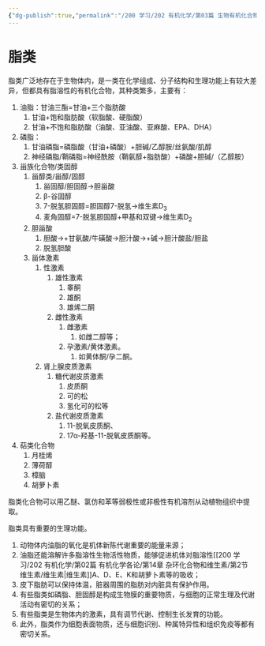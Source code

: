 ```yaml
---
{"dg-publish":true,"permalink":"/200 学习/202 有机化学/第03篇 生物有机化合物/第15章 脂类/第0节 脂类/脂类/","title":"脂类","created":"2024-02-01T19:54:15.431+08:00","updated":"2024-02-02T13:48:25.318+08:00"}
---
```


# 脂类
脂类广泛地存在于生物体内，是一类在化学组成、分子结构和生理功能上有较大差异，但都具有脂溶性的有机化合物，其种类繁多，主要有：
1. 油脂：甘油三酯=甘油+三个脂肪酸
	1. 甘油+饱和脂肪酸（软脂酸、硬脂酸）
	2. 甘油+不饱和脂肪酸（油酸、亚油酸、亚麻酸、EPA、DHA）
2. 磷脂：
	1. 甘油磷脂=磷脂酸（甘油+磷酸）+胆碱/乙醇胺/丝氨酸/肌醇
	2. 神经磷脂/鞘磷脂=神经酰胺（鞘氨醇+脂肪酸）+磷酸+胆碱/（乙醇胺）
3. 甾族化合物/类固醇
	1. 甾醇类/甾醇/固醇
		1. 甾固醇/胆固醇→胆甾酸
		2. β-谷固醇
		3. 7-脱氢胆固醇=胆固醇7-脱氢→维生素D<sub>3</sub>
		4. 麦角固醇=7-脱氢胆固醇+甲基和双键→维生素D<sub>2</sub>
	2. 胆甾酸
		1. 胆酸→+甘氨酸/牛磺酸→胆汁酸→+碱→胆汁酸盐/胆盐
		2. 脱氢胆酸
	3. 甾体激素
		1. 性激素
			1. 雄性激素
				1. 睾酮
				2. 雄酮
				3. 雄烯二酮
			2. 雌性激素
				1. 雌激素
					1. 如雌二醇等；
				2. 孕激素/黄体激素。
					1. 如黄体酮/孕二酮。
		2. 肾上腺皮质激素
			1. 糖代谢皮质激素
				1. 皮质酮
				2. 可的松
				3. 氢化可的松等
			2. 盐代谢皮质激素
				1. 11-脱氧皮质酮、
				2. 17α-羟基-11-脱氧皮质酮等。
4. 萜类化合物
	1. 月桂烯
	2. 薄荷醇
	3. 樟脑
	4. 胡萝卜素

脂类化合物可以用乙醚、氯仿和苯等弱极性或非极性有机溶剂从动植物组织中提取。

脂类具有重要的生理功能。
1. 动物体内油脂的氧化是机体新陈代谢重要的能量来源；
2. 油脂还能溶解许多脂溶性生物活性物质，能够促进机体对脂溶性[[200 学习/202 有机化学/第02篇 有机化学各论/第14章 杂环化合物和维生素/第2节 维生素/维生素\|维生素]]A、D、E、K和胡萝卜素等的吸收；
3. 皮下脂肪可以保持体温，脏器周围的脂肪对内脏具有保护作用。
4. 有些脂类如磷脂、胆固醇是构成生物膜的重要物质，与细胞的正常生理及代谢活动有密切的关系；
5. 有些脂类是生物体内的激素，具有调节代谢、控制生长发育的功能。
6. 此外，脂类作为细胞表面物质，还与细胞识别、种属特异性和组织免疫等都有密切关系。
